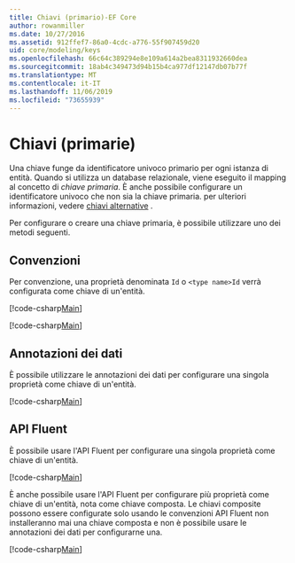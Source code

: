 ```yaml
---
title: Chiavi (primario)-EF Core
author: rowanmiller
ms.date: 10/27/2016
ms.assetid: 912ffef7-86a0-4cdc-a776-55f907459d20
uid: core/modeling/keys
ms.openlocfilehash: 66c64c389294e8e109a614a2bea8311932660dea
ms.sourcegitcommit: 18ab4c349473d94b15b4ca977df12147db07b77f
ms.translationtype: MT
ms.contentlocale: it-IT
ms.lasthandoff: 11/06/2019
ms.locfileid: "73655939"
---
```

# <a name="keys-primary"></a>Chiavi (primarie)

Una chiave funge da identificatore univoco primario per ogni istanza di entità. Quando si utilizza un database relazionale, viene eseguito il mapping al concetto di *chiave primaria*. È anche possibile configurare un identificatore univoco che non sia la chiave primaria. per ulteriori informazioni, vedere [chiavi alternative](alternate-keys.md) .

Per configurare o creare una chiave primaria, è possibile utilizzare uno dei metodi seguenti.

## <a name="conventions"></a>Convenzioni

Per convenzione, una proprietà denominata `Id` o `<type name>Id` verrà configurata come chiave di un'entità.

[!code-csharp[Main](../../../samples/core/Modeling/Conventions/KeyId.cs?name=KeyId&highlight=3)]

[!code-csharp[Main](../../../samples/core/Modeling/Conventions/KeyTypeNameId.cs?name=KeyIdhighlight=3)]

## <a name="data-annotations"></a>Annotazioni dei dati

È possibile utilizzare le annotazioni dei dati per configurare una singola proprietà come chiave di un'entità.

[!code-csharp[Main](../../../samples/core/Modeling/DataAnnotations/KeySingle.cs?highlight=13)]

## <a name="fluent-api"></a>API Fluent

È possibile usare l'API Fluent per configurare una singola proprietà come chiave di un'entità.

[!code-csharp[Main](../../../samples/core/Modeling/FluentAPI/KeySingle.cs?highlight=11,12)]

È anche possibile usare l'API Fluent per configurare più proprietà come chiave di un'entità, nota come chiave composta. Le chiavi composite possono essere configurate solo usando le convenzioni API Fluent non installeranno mai una chiave composta e non è possibile usare le annotazioni dei dati per configurarne una.

[!code-csharp[Main](../../../samples/core/Modeling/FluentAPI/KeyComposite.cs?highlight=11,12)]
